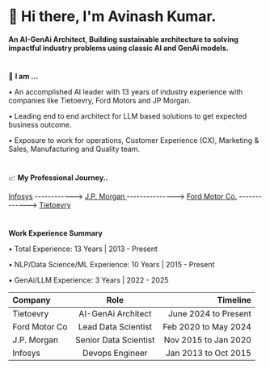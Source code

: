<!--
**Avinash-grit/Avinash-grit** is a ✨ _special_ ✨ repository because its `README.md` (this file) appears on your GitHub profile.

Here are some ideas to get you started:

- 🔭 I’m currently working on ...
- 🌱 I’m currently learning ... 
- 👯 I’m looking to collaborate on ...
- 🤔 I’m looking for help with ...
- 💬 Ask me about ...
- 📫 How to reach me: ...
- 😄 Pronouns: ...
- ⚡ Fun fact: ...
-->
# 👋 Hi there, I'm Avinash Kumar.
#### An AI-GenAi Architect, Building sustainable architecture to solving impactful industry problems using classic AI and GenAi models.
#
👨 **I am ...**

•	An accomplished AI leader with 13 years of industry experience with companies like Tietoevry, Ford Motors and JP Morgan.

•	Leading end to end architect for LLM based solutions to get expected business outcome. 

•	Exposure to work for operations, Customer Experience (CX), Marketing & Sales, Manufacturing and Quality team.

#
:chart_with_upwards_trend: **My Professional Journey..**

[Infosys](https://infosys.com/) ------------> [J.P. Morgan ](https://jpmorganchase.com/)---------------> [Ford Motor Co.](https://ford.com/) -------------> [Tietoevry](https://tietoevry.com/)

#

**Work Experience Summary**

• Total Experience: 13 Years | 2013 - Present

• NLP/Data Science/ML Experience: 10 Years | 2015 - Present

• GenAi/LLM Experience: 3 Years | 2022 - 2025

|    Company   |       Role     |    Timeline   |
| :---         |     :---:      |          ---: |
|Tietoevry|AI-GenAi Architect |June 2024 to Present|
|Ford Motor Co|Lead Data Scientist |Feb 2020 to May 2024|
| J.P. Morgan|Senior Data Scientist|Nov 2015 to Jan 2020|
| Infosys|Devops Engineer|Jan 2013 to Oct 2015|
